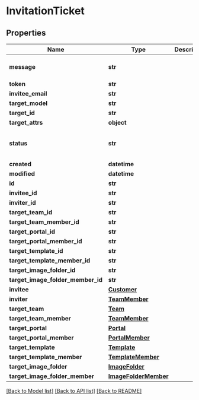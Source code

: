 # InvitationTicket

## Properties
Name | Type | Description | Notes
------------ | ------------- | ------------- | -------------
**message** | **str** |  | [optional] [default to '']
**token** | **str** |  | [optional] 
**invitee_email** | **str** |  | [optional] 
**target_model** | **str** |  | 
**target_id** | **str** |  | 
**target_attrs** | **object** |  | [optional] 
**status** | **str** |  | [optional] [default to 'pending']
**created** | **datetime** |  | [optional] 
**modified** | **datetime** |  | [optional] 
**id** | **str** |  | [optional] 
**invitee_id** | **str** |  | [optional] 
**inviter_id** | **str** |  | [optional] 
**target_team_id** | **str** |  | [optional] 
**target_team_member_id** | **str** |  | [optional] 
**target_portal_id** | **str** |  | [optional] 
**target_portal_member_id** | **str** |  | [optional] 
**target_template_id** | **str** |  | [optional] 
**target_template_member_id** | **str** |  | [optional] 
**target_image_folder_id** | **str** |  | [optional] 
**target_image_folder_member_id** | **str** |  | [optional] 
**invitee** | [**Customer**](Customer.md) |  | [optional] 
**inviter** | [**TeamMember**](TeamMember.md) |  | [optional] 
**target_team** | [**Team**](Team.md) |  | [optional] 
**target_team_member** | [**TeamMember**](TeamMember.md) |  | [optional] 
**target_portal** | [**Portal**](Portal.md) |  | [optional] 
**target_portal_member** | [**PortalMember**](PortalMember.md) |  | [optional] 
**target_template** | [**Template**](Template.md) |  | [optional] 
**target_template_member** | [**TemplateMember**](TemplateMember.md) |  | [optional] 
**target_image_folder** | [**ImageFolder**](ImageFolder.md) |  | [optional] 
**target_image_folder_member** | [**ImageFolderMember**](ImageFolderMember.md) |  | [optional] 

[[Back to Model list]](../README.md#documentation-for-models) [[Back to API list]](../README.md#documentation-for-api-endpoints) [[Back to README]](../README.md)


